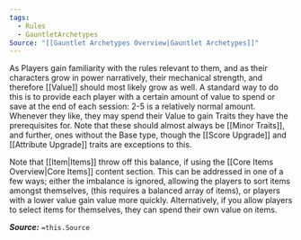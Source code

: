 ```yaml
---
tags:
  - Rules
  - GauntletArchetypes
Source: "[[Gauntlet Archetypes Overview|Gauntlet Archetypes]]"
---
```

As Players gain familiarity with the rules relevant to them, and as their characters grow in power narratively, their mechanical strength, and therefore [[Value]] should most likely grow as well. A standard way to do this is to provide each player with a certain amount of value to spend or save at the end of each session: 2-5 is a relatively normal amount. Whenever they like, they may spend their Value to gain Traits they have the prerequisites for. Note that these should almost always be [[Minor Traits]], and further, ones without the Base type, though the [[Score Upgrade]] and [[Attribute Upgrade]]  traits are exceptions to this. 

Note that [[Item|Items]] throw off this balance, if using the [[Core Items Overview|Core Items]] content section. This can be addressed in one of a few ways; either the imbalance is ignored, allowing the players to sort items amongst themselves, (this requires a balanced array of items), or players with a lower value gain value more quickly. Alternatively, if you allow players to select items for themselves, they can spend their own value on items.

***Source:*** `=this.Source`